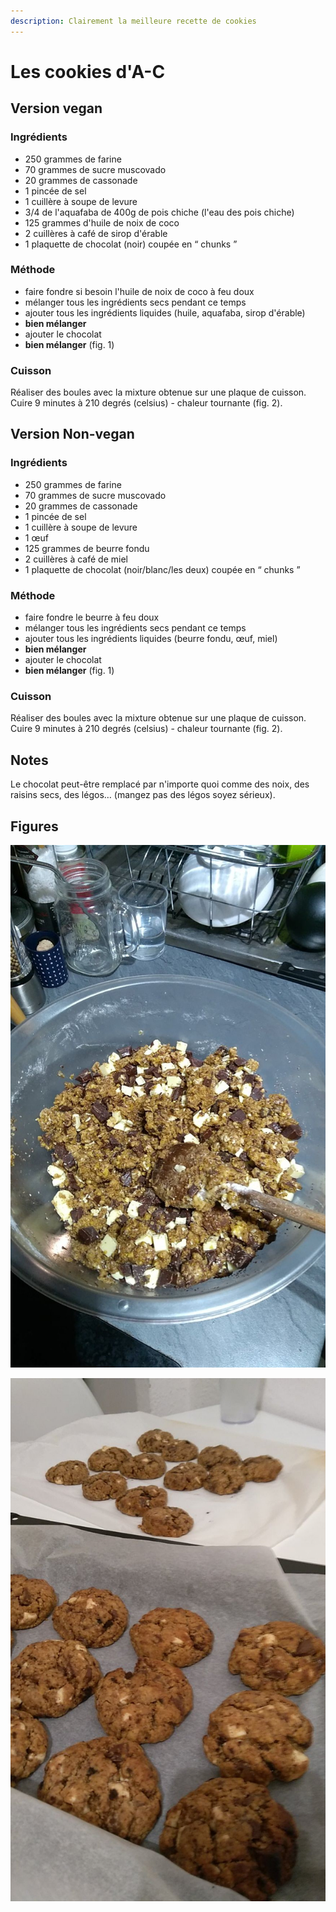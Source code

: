 ```yaml
---
description: Clairement la meilleure recette de cookies
---
```


# Les cookies d'A-C

## Version vegan

### Ingrédients

* 250 grammes de farine
* 70 grammes de sucre muscovado
* 20 grammes de cassonade
* 1 pincée de sel
* 1 cuillère à soupe de levure
* 3/4 de l'aquafaba de 400g de pois chiche \(l'eau des pois chiche\)
* 125 grammes d'huile de noix de coco
* 2 cuillères à café de sirop d'érable
* 1 plaquette de chocolat \(noir\) coupée en “ chunks ”

### Méthode

* faire fondre si besoin l'huile de noix de coco à feu doux
* mélanger tous les ingrédients secs pendant ce temps
* ajouter tous les ingrédients liquides \(huile, aquafaba, sirop d'érable\)
* **bien mélanger**
* ajouter le chocolat
* **bien mélanger** \(fig. 1\)

### Cuisson

Réaliser des boules avec la mixture obtenue sur une plaque de cuisson.  
Cuire 9 minutes à 210 degrés \(celsius\) - chaleur tournante \(fig. 2\).

## Version Non-vegan

### Ingrédients

* 250 grammes de farine
* 70 grammes de sucre muscovado
* 20 grammes de cassonade
* 1 pincée de sel
* 1 cuillère à soupe de levure
* 1 œuf
* 125 grammes de beurre fondu
* 2 cuillères à café de miel
* 1 plaquette de chocolat \(noir/blanc/les deux\) coupée en “ chunks ”

### Méthode

* faire fondre le beurre à feu doux
* mélanger tous les ingrédients secs pendant ce temps
* ajouter tous les ingrédients liquides \(beurre fondu, œuf, miel\)
* **bien mélanger**
* ajouter le chocolat
* **bien mélanger** \(fig. 1\)

### Cuisson

Réaliser des boules avec la mixture obtenue sur une plaque de cuisson.  
Cuire 9 minutes à 210 degrés \(celsius\) - chaleur tournante \(fig. 2\).

## Notes

Le chocolat peut-être remplacé par n'importe quoi comme des noix, des raisins secs, des légos… \(mangez pas des légos soyez sérieux\).

## Figures

![fig. 1](../.gitbook/assets/fig-1.jpg)

![fig. 2](../.gitbook/assets/fig-2.jpg)

